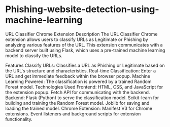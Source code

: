 # Phishing-website-detection-using-machine-learning
URL Classifier Chrome Extension
Description
The URL Classifier Chrome extension allows users to classify URLs as Legitimate or Phishing by analyzing various features of the URL. This extension communicates with a backend server built using Flask, which uses a pre-trained machine learning model to classify the URLs.

Features
Classify URLs: Classifies a URL as Phishing or Legitimate based on the URL's structure and characteristics.
Real-time Classification: Enter a URL and get immediate feedback within the browser popup.
Machine Learning Powered: The classification is powered by a trained Random Forest model.
Technologies Used
Frontend:
HTML, CSS, and JavaScript for the extension popup.
Fetch API for communicating with the backend.
Backend:
Flask (Python) to serve the classification model.
Scikit-learn for building and training the Random Forest model.
Joblib for saving and loading the trained model.
Chrome Extension:
Manifest V3 for Chrome extensions.
Event listeners and background scripts for extension functionality.
